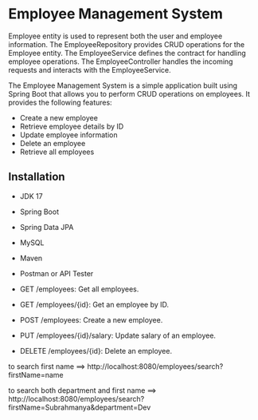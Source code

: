 # Employee Management System

Employee entity is used to represent both the user and employee information. The EmployeeRepository provides CRUD operations for the Employee entity. The EmployeeService defines the contract for handling employee operations. The EmployeeController handles the incoming requests and interacts with the EmployeeService.

The Employee Management System is a simple application built using Spring Boot that allows you to perform CRUD operations on employees. It provides the following features:

- Create a new employee
- Retrieve employee details by ID
- Update employee information
- Delete an employee
- Retrieve all employees

## Installation

- JDK 17
- Spring Boot
- Spring Data JPA
- MySQL
- Maven
- Postman or API Tester

- GET /employees: Get all employees.
- GET /employees/{id}: Get an employee by ID.
- POST /employees: Create a new employee.
- PUT /employees/{id}/salary: Update salary of an employee.
- DELETE /employees/{id}: Delete an employee. 


to search first name ==> http://localhost:8080/employees/search?firstName=name

to search both department and first name 
==> http://localhost:8080/employees/search?firstName=Subrahmanya&department=Dev




